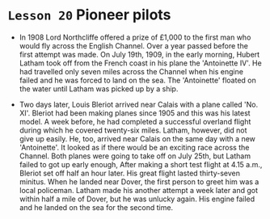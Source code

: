 # `Lesson 20` Pioneer pilots

* In 1908 Lord Northcliffe offered a prize of £1,000 to the first man who would fly across the English Channel. Over a year passed before the first attempt was made. On July 19th, 1909, in the early morning, Hubert Latham took off from the French coast in his plane the 'Antoinette IV'. He had travelled only seven miles across the Channel when his engine failed and he was forced to land on the sea. The 'Antoinette' floated on the water until Latham was picked up by a ship.

* Two days later, Louis Bleriot arrived near Calais with a plane called 'No. XI'. Bleriot had been making planes since 1905 and this was his latest model. A week before, he had completed a successful overland flight during which he covered twenty-six miles. Latham, however, did not give up easily. He, too, arrived near Calais on the same day with a new 'Antoinette'. It looked as if there would be an exciting race across the Channel. Both planes were going to take off on July 25th, but Latham failed to got up early enough, After making a short test flight at 4.15 a.m., Bleriot set off half an hour later. His great flight lasted thirty-seven minitus. When he landed near Dover, the first person to greet him was a local policeman. Latham made his another attempt a week later and got within half a mile of Dover, but he was unlucky again. His engine failed and he landed on the sea for the second time.
